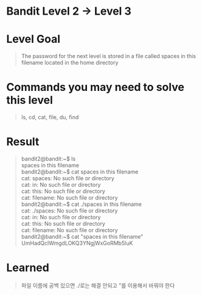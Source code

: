 Bandit Level 2 → Level 3
===

# Level Goal
>The password for the next level is stored in a file called spaces in this filename located in the home directory

# Commands you may need to solve this level
>ls, cd, cat, file, du, find

# Result
>bandit2@bandit:~$ ls  
>spaces in this filename  
>bandit2@bandit:~$ cat spaces in this filename  
>cat: spaces: No such file or directory  
>cat: in: No such file or directory  
>cat: this: No such file or directory  
>cat: filename: No such file or directory  
>bandit2@bandit:~$ cat ./spaces in this filename  
>cat: ./spaces: No such file or directory  
>cat: in: No such file or directory  
>cat: this: No such file or directory  
>cat: filename: No such file or directory  
>bandit2@bandit:~$ cat "spaces in this filename"  
>UmHadQclWmgdLOKQ3YNgjWxGoRMb5luK


# Learned
>파일 이름에 공백 있으면 ./로는 해결 안되고 "를 이용해서 바꿔야 한다
